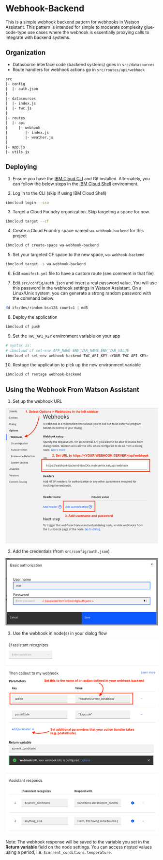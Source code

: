 # Webhook-Backend
This is a simple webhook backend pattern for webhooks in Watson Assistant. This pattern is intended for simple to moderate complexity glue-code-type use cases where the webhook is essentially proxying calls to integrate with backend systems.

## Organization
- Datasource interface code (backend systems) goes in `src/datasources`
- Route handlers for webhook actions go in `src/routes/api/webhook`

```
src
|- config
|  |- auth.json
|
|- datasources
|  |- index.js
|  |- twc.js
|
|- routes
|  |- api
|     |- webhook
|        |- index.js
|        |- weather.js
|
|- app.js
|- utils.js
```

## Deploying
1. Ensure you have the [IBM Cloud CLI](https://cloud.ibm.com/docs/cli?topic=cli-install-ibmcloud-cli#install-ibmcloud-cli) and Git installed. Alternately, you can follow the below steps in the [IBM Cloud Shell](https://cloud.ibm.com/docs/cloud-shell?topic=cloud-shell-getting-started) environment.

2. Log in to the CLI (skip if using IBM Cloud Shell)
```bash
ibmcloud login --sso
```
3. Target a Cloud Foundry organization. Skip targeting a space for now.
```bash
ibmcloud target --cf
```
4. Create a Cloud Foundry space named `wa-webhook-backend` for this project 
```bash
ibmcloud cf create-space wa-webhook-backend
```
5. Set your targeted CF space to the new space, `wa-webhook-backend`
```bash
ibmcloud target -s wa-webhook-backend
```
6. Edit `manifest.yml` file to have a custom route (see comment in that file)

7. Edit `src/config/auth.json` and insert a real password value. You will use this password in the webhook settings in Watson Assistant. On a Linux/Unix system, you can generate a strong random password with the command below:
```bash
dd if=/dev/random bs=128 count=1 | md5
```

8. Deploy the application
```bash
ibmcloud cf push
```

9. Set the `TWC_API_KEY` environment variable on your app
```bash
# syntax is: 
# ibmcloud cf set-env APP_NAME ENV_VAR_NAME ENV_VAR_VALUE
ibmcloud cf set-env webhook-backend TWC_API_KEY <YOUR TWC API KEY>
```

10. Restage the application to pick up the new environment variable
```bash
ibmcloud cf restage webhook-backend
```

## Using the Webhook From Watson Assistant

1. Set up the webhook URL
<img src='./docs/images/wa_options_webhook.png'>

2. Add the credentials (from `src/config/auth.json`)
<img src='./docs/images/wa_options_password.png'>

3. Use the webhook in node(s) in your dialog flow
<img src='./docs/images/wa_node_settings.png'>

Note: The webhook response will be saved to the variable you set in the **Return variable** field on the node settings. You can access nested values using a period, i.e. `$current_conditions.temperature`.